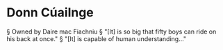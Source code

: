 # Donn Cúailnge
§ Owned by Daire mac Fiachniu
§ "[It] is so big that fifty boys can ride on his back at once."
§ "[It] is capable of human understanding..."
